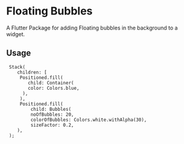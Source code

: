 # Floating Bubbles

A Flutter Package for adding Floating bubbles in the background to a widget.

## Usage

```
 Stack(
    children: [
     Positioned.fill(
        child: Container(
        color: Colors.blue,
      ),
     ),
     Positioned.fill(
         child: Bubbles(
         noOfBubbles: 20,
         colorOfBubbles: Colors.white.withAlpha(30),
         sizeFactor: 0.2,
    ),
 );
 ```
 

